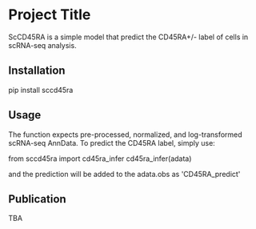 # Project Title
ScCD45RA is a simple model that predict the CD45RA+/- label of cells in scRNA-seq analysis.

## Installation
pip install sccd45ra

## Usage
The function expects pre-processed, normalized, and log-transformed scRNA-seq AnnData. To predict the CD45RA label, simply use:

from sccd45ra import cd45ra_infer
cd45ra_infer(adata)

and the prediction will be added to the adata.obs as 'CD45RA_predict'

## Publication
TBA

